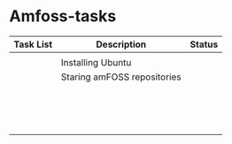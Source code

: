# Amfoss-tasks

| **Task List** |   **Description**  |   **Status**|  
| --------------|--------------------| ------------| 
|               |                    |             |
|               | Installing Ubuntu  |             |
|               |Staring amFOSS repositories     |             |
|               |                    |             |
|               |                    |             |
|               |                    |             |
|               |                    |             |
|               |                    |             |
|               |                    |             | 
|               |                    |             |
|               |                    |             | 
|               |                    |
|               |                    | 
|               |                    |
|               | 
|               |
|               |
|               |

